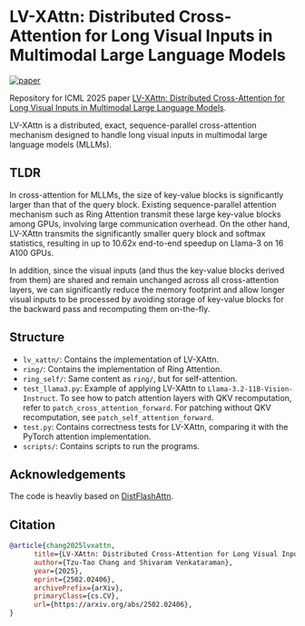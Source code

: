 # LV-XAttn: Distributed Cross-Attention for Long Visual Inputs in Multimodal Large Language Models
[![paper](https://img.shields.io/badge/arxiv-2502.02406-red.svg)](https://arxiv.org/abs/2502.02406)

Repository for ICML 2025 paper [LV-XAttn: Distributed Cross-Attention for Long Visual Inputs in Multimodal Large Language Models](https://arxiv.org/abs/2502.02406).

LV-XAttn is a distributed, exact, sequence-parallel cross-attention mechanism designed to handle long visual inputs in multimodal large language models (MLLMs).

## TLDR
In cross-attention for MLLMs, the size of key-value blocks is significantly larger than that of the query block. Existing sequence-parallel attention mechanism such as Ring Attention transmit these large key-value blocks among GPUs, involving large communication overhead. On the other hand, LV-XAttn transmits the significantly smaller query block and softmax statistics, resulting in up to 10.62x end-to-end speedup on Llama-3 on 16 A100 GPUs.

In addition, since the visual inputs (and thus the key-value blocks derived from them) are shared and remain unchanged across all cross-attention layers, we can significantly reduce the memory footprint and allow longer visual inputs to be processed by avoiding storage of key-value blocks for the backward pass and recomputing them on-the-fly.

## Structure
* `lv_xattn/`: Contains the implementation of LV-XAttn.
* `ring/`: Contains the implementation of Ring Attention.
* `ring_self/`: Same content as `ring/`, but for self-attention.
* `test_llama3.py`: Example of applying LV-XAttn to `Llama-3.2-11B-Vision-Instruct`. To see how to patch attention layers with QKV recomputation, refer to `patch_cross_attention_forward`. For patching without QKV recomputation, see `patch_self_attention_forward`.
* `test.py`: Contains correctness tests for LV-XAttn, comparing it with the PyTorch attention implementation.
* `scripts/`: Contains scripts to run the programs.

## Acknowledgements
The code is heavliy based on [DistFlashAttn](https://github.com/RulinShao/LightSeq).


## Citation
```bibtex
@article{chang2025lvxattn,
      title={LV-XAttn: Distributed Cross-Attention for Long Visual Inputs in Multimodal Large Language Models}, 
      author={Tzu-Tao Chang and Shivaram Venkataraman},
      year={2025},
      eprint={2502.02406},
      archivePrefix={arXiv},
      primaryClass={cs.CV},
      url={https://arxiv.org/abs/2502.02406}, 
}
```

